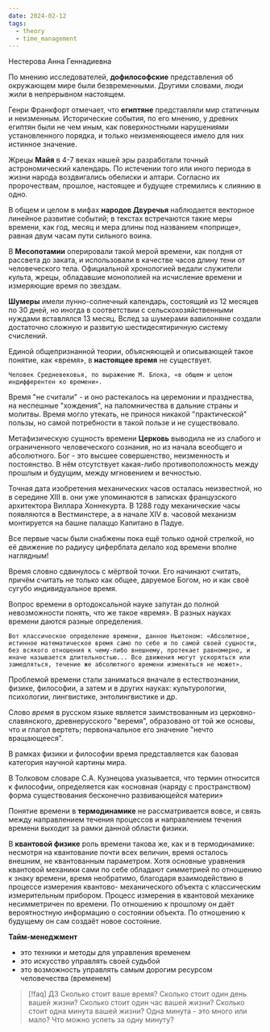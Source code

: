 ```yaml
---
date: 2024-02-12
tags:
  - theory
  - time_management
---
```

Нестерова Анна Геннадиевна

По мнению исследователей, **дофилософские** представления об окружающем мире были безвременными. Другими словами, люди жили в непрерывном настоящем.

Генри Франкфорт отмечает, что **египтяне** представляли мир статичным и неизменным.
Исторические события, по его мнению, у древних египтян были не чем иным, как поверхностными нарушениями установленного порядка, и только неизменяющееся имело для них истинное значение.

Жрецы **Майя** в 4-7 веках нашей эры разработали точный астрономический календарь. По истечении того или иного периода в жизни народа воздвигались обелиски и алтари. Согласно их пророчествам, прошлое, настоящее и будущее стремились к слиянию в одно.

В общем и целом в мифах **народов Двуречья** наблюдается векторное линейное развитие событий; в текстах встречаются такие меры времени, как год, месяц и мера длины под названием «поприще», равная двум часам пути сильного воина.

В **Месопотамии** оперировали такой мерой времени, как полдня от рассвета до заката, и использовали в качестве часов длину тени от человеческого тела. Официальной хронологией ведали служители культа, жрецы, обладавшие монополией на исчисление времени и измеряющие время по звездам.

**Шумеры** имели лунно-солнечный календарь, состоящий из 12 месяцев по 30 дней, но иногда в соответствии с сельскохозяйственными нуждами вставлялся 13 месяц. Вслед за шумерами вавилоняне создали достаточно сложную и развитую шестидесятиричную систему счислений.

Единой общепризнанной теории, объясняющей и описывающей такое понятие, как «время», в **настоящее время** не существует.

	Человек Средневековья, по выражению М. Блока, «в общем и целом индифферентен ко времени».

Время "не считали" - и оно растекалось на церемонии и празднества, на неспешные "хождения", на паломничества в дальние страны и молитвы. Время могло утекать, не принося никакой "практической" пользы, но самой потребности в такой пользе и не существовало.

Метафизическую сущность времени **Церковь** выводила не из слабого и ограниченного человеческого сознания, но из начала всеобщего и абсолютного. Бог - это высшее совершенство, неизменность и постоянство. В нём отсутствует какая-либо противоположность между прошлым и будущим, между мгновением и вечностью.

Точная дата изобретения механических часов осталась неизвестной, но в середине XIII в. они уже упоминаются в записках французского архитектора Виллара Хоннекурта. В 1288 году механические часы появляются в Вестминстере, а в начале XIV в. часовой механизм монтируется на башне палаццо Капитано в Падуе.

Все первые часы были снабжены пока ещё только одной стрелкой, но её движение по радиусу циферблата делало ход времени вполне наглядным!

Время словно сдвинулось с мёртвой точки. Его начинают считать, причём считать не только как общее, даруемое Богом, но и как своё сугубо индивидуальное время.

Вопрос времени в ортодоксальной науке запутан до полной невозможности понять, что же такое «время». В разных науках времени даются разные определения.

	Вот классическое определение времени, данное Ньютоном: «Абсолютное, истинное математическое время само по себе и по самой своей сущности, без всякого отношения к чему-либо внешнему, протекает равномерно, и иначе называется длительностью... Все движения могут ускоряться или замедляться, течение же абсолютного времени изменяться не может».

Проблемой времени стали заниматься вначале в естествознании, физике, философии, а затем и в других науках: культурологии, психологии, лингвистике, энтолингвистике и др.

Слово *время* в русском языке является заимствованным из церковно- славянского, древнерусского "веремя", образовано от той же основы, что и глагол вертеть; первоначальное его значение "нечто вращающееся".

В рамках физики и философии время представляется как базовая категория научной картины мира.

В Толковом словаре С.А. Кузнецова указывается, что термин относится к философии, определяется как «основная (наряду с пространством) форма существования бесконечно развивающейся материи»

Понятие времени в **термодинамике** не рассматривается вовсе, и связь между направлением течения процессов и направлением течения времени выходит за рамки данной области физики.

В **квантовой физике** роль времени такова же, как и в термодинамике: несмотря на квантование почти всех величин, время осталось внешним, не квантованным параметром. Хотя основные уравнения квантовой механики сами по себе обладают симметрией по отношению к знаку времени, время необратимо, благодаря взаимодействию в процессе измерения квантово- механического объекта с классическим измерительным прибором. Процесс измерения в квантовой механике несимметричен по времени. По отношению к прошлому он даёт вероятностную информацию о состоянии объекта. По отношению к будущему он сам создаёт новое состояние.

**Тайм-менеджмент**
- это техники и методы для управления временем
- это искусство управлять своей судьбой
- это возможность управлять самым дорогим ресурсом человечества (временем)


> [!faq] ДЗ
> Сколько стоит ваше время?
> Сколько стоит один день вашей жизни?
> Сколько стоит один час вашей жизни?
> Сколько стоит одна минута вашей жизни?
> Одна минута - это много или мало?
> Что можно успеть за одну минуту?

